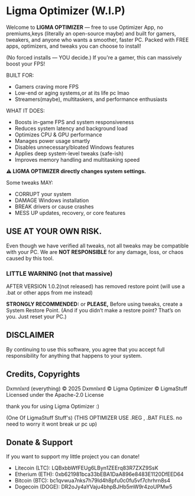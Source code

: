 # Ligma Optimizer (W.I.P)

Welcome to **LIGMA OPTIMIZER** — free to use Optimizer App, no premiums,keys (literally an open-source maybe) and built for gamers, tweakers, and anyone who wants a smoother, faster PC.
Packed with FREE apps, optimizers, and tweaks you can choose to install!

(No forced installs — YOU decide.) 
If you're a gamer, this can massively boost your FPS!

BUILT FOR:
- Gamers craving more FPS
- Low-end or aging systems,or at its life pc lmao
- Streamers(maybe), multitaskers, and performance enthusiasts

WHAT IT DOES:
- Boosts in-game FPS and system responsiveness
- Reduces system latency and background load
- Optimizes CPU & GPU performance
- Manages power usage smartly
- Disables unnecessary/bloated Windows features
- Applies deep system-level tweaks (safe-ish)
- Improves memory handling and multitasking speed

**⚠️ LIGMA OPTIMIZER directly changes system settings.**

Some tweaks MAY:
- CORRUPT your system
- DAMAGE Windows installation
- BREAK drivers or cause crashes
- MESS UP updates, recovery, or core features

## USE AT YOUR OWN RISK.
Even though we have verified all tweaks, not all tweaks may be compatible with your PC. 
We are **NOT RESPONSIBLE** for any damage, loss, or chaos caused by this tool.

### LITTLE WARNING (not that massive)
AFTER VERSION 1.0.2(not released) has removed restore point (will use a .bat or other apps from me instead)

**STRONGLY RECOMMENDED:** or **PLEASE,**
Before using tweaks, create a System Restore Point.
(And if you didn’t make a restore point? That’s on you. Just reset your PC.)


## DISCLAIMER

By continuing to use this software, you agree that you accept full responsibility
for anything that happens to your system.

## Credits, Copyrights
Dxmnlxrd (everything)
© 2025 Dxmnlxrd
© Ligma Optimizer
© LigmaStuff
Licensed under the Apache-2.0 License

thank you for using Ligma Optimizer :)

(One Of LigmaStuff Stuff's)
(THIS OPTIMIZER USE .REG , .BAT FILES. no need to worry it wont break ur pc up)


## Donate & Support
If you want to support my little project you can donate!
- Litecoin (LTC): LQBxbbWfFEUg6LByn1ZEErq83R7ZXZ9SsK
- Etherium (ETH): 0xb621981bca33bEBA1DaA896e8483E1120DfEED64
- Bitcoin (BTC): bc1qvwua7nks7h79ld4h8pfu0c0fu5vf7chrhrn8s4
- Dogecoin (DOGE): DR2oJy4aYVaju4bhpBJHb5mW9r4zoUPMw5




